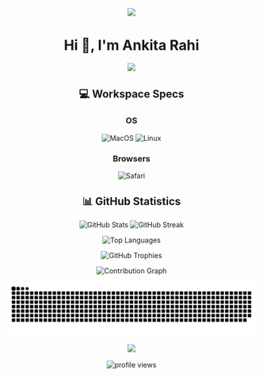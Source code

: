 <div align="center">
  <a href="https://visitcount.itsvg.in">
    <img src="https://visitcount.itsvg.in/api?id=Ankita_Rahi&label=Profile%20Views&color=1&icon=5&pretty=true" />
  </a>
</div>

<h1 align="center">Hi 👋, I'm Ankita Rahi</h1>

<p align="center">
  <a href="https://git.io/typing-svg">
    <img src="https://readme-typing-svg.herokuapp.com?font=Fira+Code&duration=3000&pause=1000&color=58A6FF&center=true&vCenter=true&multiline=true&width=435&height=75&lines=Full%20Stack%20Developer%3BOpen%20Source%20Contributor%3BTech%20Enthusiast" />
  </a>
</p>

<h2 align="center">💻 Workspace Specs</h2>
<h3 align="center">OS</h3>
<p align="center">
<img src="https://img.shields.io/badge/MacOS-000000?style=flat&logo=macos&logoColor=white" alt="MacOS" /> <img src="https://img.shields.io/badge/Linux-000000?style=flat&logo=linux&logoColor=white" alt="Linux" />
</p>
<h3 align="center">Browsers</h3>
<p align="center">
<img src="https://img.shields.io/badge/Safari-4285F4?style=flat&logo=safari&logoColor=white" alt="Safari" />
</p>

<h2 align="center">📊 GitHub Statistics</h2>

<p align="center">
  <img src="https://github-readme-stats.vercel.app/api?username=Ankita Rahi&show_icons=true&theme=github_dark&hide_border=true&count_private=true&include_all_commits=true" width="48%" alt="GitHub Stats" />
  <img src="https://github-readme-streak-stats.herokuapp.com/?user=Ankita Rahi&theme=github-dark-blue&hide_border=true" width="48%" alt="GitHub Streak" />
</p>

<p align="center">
  <img src="https://github-readme-stats.vercel.app/api/top-langs/?username=Ankita Rahi&theme=github_dark&hide_border=true&layout=compact&langs_count=8" width="48%" alt="Top Languages" />
</p>

<p align="center">
  <img src="https://github-profile-trophy.vercel.app/?username=Ankita Rahi&theme=onestar&no-frame=true&row=1&column=6" alt="GitHub Trophies" />
</p>

<p align="center">
  <img src="https://github-readme-activity-graph.vercel.app/graph?username=Ankita Rahi&theme=github-compact&hide_border=true&area=true" alt="Contribution Graph" />
</p>

<div align="center">
  <img src="https://raw.githubusercontent.com/Platane/snk/output/github-contribution-grid-snake.svg" alt="Snake animation" />
</div>

<div align="center">
  
  ![](https://quotes-github-readme.vercel.app/api?type=horizontal&theme=dark)
  
</div>

<p align="center">
  <img src="https://komarev.com/ghpvc/?username=Ankita Rahi&label=Profile%20views&color=0e75b6&style=flat" alt="profile views" />
</p>